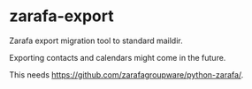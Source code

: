 zarafa-export
=============

Zarafa export migration tool to standard maildir.

Exporting contacts and calendars might come in the future.

This needs https://github.com/zarafagroupware/python-zarafa/.
